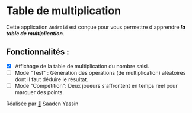 # Table de multiplication
Cette application `Android` est conçue pour vous permettre d'apprendre __*la table de multiplication*__.

Fonctionnalités :
---
- [x] Affichage de la table de multiplication du nombre saisi.
- [ ] Mode "Test" : Génération des opérations (de multiplication) aléatoires dont il faut déduire le résultat.
- [ ] Mode "Compétition": Deux joueurs s'affrontent en temps réel pour marquer des points.

Réalisée par [:link:](https://github.com/YASNOX0) Saaden Yassin

